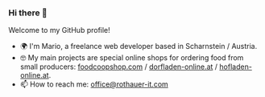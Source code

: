 ### Hi there 👋

Welcome to my GitHub profile!

- 🌍 I'm Mario, a freelance web developer based in Scharnstein / Austria.
- 🤓 My main projects are special online shops for ordering food from small producers: [foodcoopshop.com](https://www.foodcoopshop.com) / [dorfladen-online.at](https://dorfladen-online.at) / [hofladen-online.at](https://www.hofladen-online.at).
- 📫 How to reach me: office@rothauer-it.com
